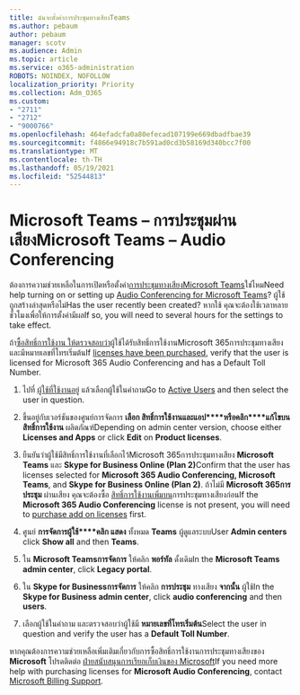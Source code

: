 ```yaml
---
title: ฉันจะตั้งค่าการประชุมทางเสียงTeams
ms.author: pebaum
author: pebaum
manager: scotv
ms.audience: Admin
ms.topic: article
ms.service: o365-administration
ROBOTS: NOINDEX, NOFOLLOW
localization_priority: Priority
ms.collection: Adm_O365
ms.custom:
- "2711"
- "2712"
- "9000766"
ms.openlocfilehash: 464efadcfa0a80efecad107199e669dbadfbae39
ms.sourcegitcommit: f4866e94918c7b591ad0cd3b58169d340bcc7f00
ms.translationtype: MT
ms.contentlocale: th-TH
ms.lasthandoff: 05/19/2021
ms.locfileid: "52544813"
---
```

# <a name="microsoft-teams--audio-conferencing"></a><span data-ttu-id="dac28-102">Microsoft Teams – การประชุมผ่านเสียง</span><span class="sxs-lookup"><span data-stu-id="dac28-102">Microsoft Teams – Audio Conferencing</span></span>

<span data-ttu-id="dac28-103">ต้องการความช่วยเหลือในการเปิดหรือตั้งค่า[การประชุมทางเสียงMicrosoft Teams](/microsoftteams/set-up-audio-conferencing-in-teams)ใช่ไหม</span><span class="sxs-lookup"><span data-stu-id="dac28-103">Need help turning on or setting up [Audio Conferencing for Microsoft Teams](/microsoftteams/set-up-audio-conferencing-in-teams)?</span></span>  <span data-ttu-id="dac28-104">ผู้ใช้ถูกสร้างล่าสุดหรือไม่</span><span class="sxs-lookup"><span data-stu-id="dac28-104">Has the user recently been created?</span></span> <span data-ttu-id="dac28-105">หากใช้ คุณจะต้องใช้เวลาหลายชั่วโมงเพื่อให้การตั้งค่ามีผล</span><span class="sxs-lookup"><span data-stu-id="dac28-105">If so, you will need to several hours for the settings to take effect.</span></span>

<span data-ttu-id="dac28-106">ถ้า[ซื้อสิทธิ์การใช้งาน ให้ตรวจสอบว่า](/microsoftteams/set-up-audio-conferencing-in-teams#step-2-get-and-assign-licenses)ผู้ใช้ได้รับสิทธิ์การใช้งานMicrosoft 365การประชุมทางเสียงและมีหมายเลขที่โทรเริ่มต้น</span><span class="sxs-lookup"><span data-stu-id="dac28-106">If [licenses have been purchased](/microsoftteams/set-up-audio-conferencing-in-teams#step-2-get-and-assign-licenses), verify that the user is licensed for Microsoft 365 Audio Conferencing and has a Default Toll Number.</span></span>

1. <span data-ttu-id="dac28-107">ไปที่ [ผู้ใช้ที่ใช้งานอยู่](https://admin.microsoft.com/Adminportal/Home?source=applauncher#/users) แล้วเลือกผู้ใช้ในคําถาม</span><span class="sxs-lookup"><span data-stu-id="dac28-107">Go to [Active Users](https://admin.microsoft.com/Adminportal/Home?source=applauncher#/users) and then select the user in question.</span></span>

2. <span data-ttu-id="dac28-108">ขึ้นอยู่กับเวอร์ชันของศูนย์การจัดการ **เลือก สิทธิ์การใช้งานและแอป\*\*\*\*หรือคลิก\*\*\*\*แก้ไขบนสิทธิ์การใช้งาน** ผลิตภัณฑ์</span><span class="sxs-lookup"><span data-stu-id="dac28-108">Depending on admin center version, choose either **Licenses and Apps** or click **Edit** on **Product licenses**.</span></span>

3. <span data-ttu-id="dac28-109">ยืนยันว่าผู้ใช้มีสิทธิ์การใช้งานที่เลือกไว้Microsoft 365การประชุมทางเสียง **Microsoft Teams** และ **Skype for Business Online (Plan 2)**</span><span class="sxs-lookup"><span data-stu-id="dac28-109">Confirm that the user has licenses selected for **Microsoft 365 Audio Conferencing, Microsoft Teams**, and **Skype for Business Online (Plan 2)**.</span></span> <span data-ttu-id="dac28-110">ถ้าไม่มี **Microsoft 365การประชุม** ผ่านเสียง คุณจะต้องซื้อ [สิทธิ์การใช้งานเพิ่มบน](/microsoftteams/teams-add-on-licensing/microsoft-teams-add-on-licensing?tabs=small-business)การประชุมทางเสียงก่อน</span><span class="sxs-lookup"><span data-stu-id="dac28-110">If the **Microsoft 365 Audio Conferencing** license is not present, you will need to [purchase add on licenses](/microsoftteams/teams-add-on-licensing/microsoft-teams-add-on-licensing?tabs=small-business) first.</span></span>

4. <span data-ttu-id="dac28-111">ศูนย์ **การจัดการผู้ใช้\*\*\*\*คลิก แสดง** ทั้งหมด **Teams** ผู้ดูแลระบบ</span><span class="sxs-lookup"><span data-stu-id="dac28-111">User **Admin centers** click **Show all** and then **Teams**.</span></span>

5. <span data-ttu-id="dac28-112">ใน **Microsoft Teamsการจัดการ** ให้คลิก **พอร์ทัล** ดั้งเดิม</span><span class="sxs-lookup"><span data-stu-id="dac28-112">In the **Microsoft Teams admin center**, click **Legacy portal**.</span></span>

6. <span data-ttu-id="dac28-113">ใน **Skype for Businessการจัดการ** ให้คลิก **การประชุม** ทางเสียง **จากนั้น** ผู้ใช้</span><span class="sxs-lookup"><span data-stu-id="dac28-113">In the **Skype for Business admin center**, click **audio conferencing** and then **users**.</span></span>

7. <span data-ttu-id="dac28-114">เลือกผู้ใช้ในคําถาม และตรวจสอบว่าผู้ใช้มี **หมายเลขที่โทรเริ่มต้น**</span><span class="sxs-lookup"><span data-stu-id="dac28-114">Select the user in question and verify the user has a **Default Toll Number**.</span></span>

<span data-ttu-id="dac28-115">หากคุณต้องการความช่วยเหลือเพิ่มเติมเกี่ยวกับการซื้อสิทธิ์การใช้งานการประชุมทางเสียงของ **Microsoft** โปรดติดต่อ [ฝ่ายสนับสนุนการเรียกเก็บเงินของ Microsoft](https://go.microsoft.com/fwlink/p/?linkid=518322)</span><span class="sxs-lookup"><span data-stu-id="dac28-115">If you need more help with purchasing licenses for **Microsoft Audio Conferencing**, contact [Microsoft Billing Support](https://go.microsoft.com/fwlink/p/?linkid=518322).</span></span>
